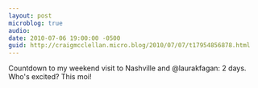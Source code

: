```yaml
---
layout: post
microblog: true
audio: 
date: 2010-07-06 19:00:00 -0500
guid: http://craigmcclellan.micro.blog/2010/07/07/t17954856878.html
---
```

Countdown to my weekend visit to Nashville and @laurakfagan: 2 days. Who's excited? This moi!
